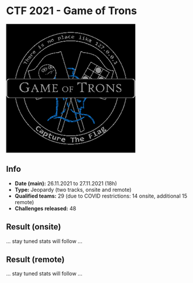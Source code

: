 # CTF 2021 - Game of Trons

![logo](img/logo.png)

## Info
- **Date (main):** 26.11.2021 to 27.11.2021 (18h)
- **Type:** Jeopardy (two tracks, onsite and remote)
- **Qualified teams:** 29 (due to COVID restrictions: 14 onsite, additional 15 remote)
- **Challenges released:** 48

## Result (onsite)
... stay tuned stats will follow ...

## Result (remote)
... stay tuned stats will follow ...
